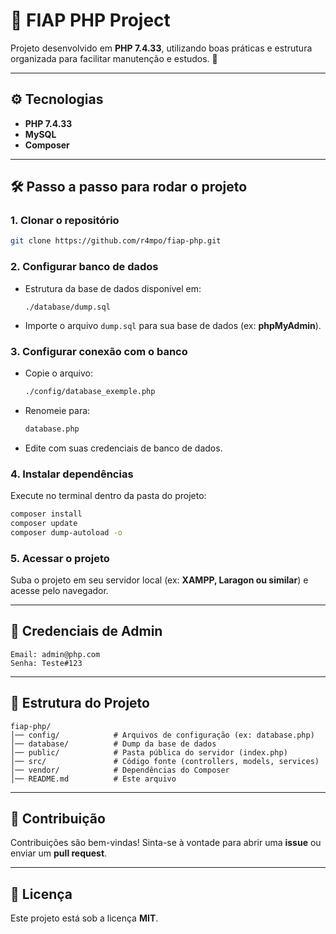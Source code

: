 # 📌 FIAP PHP Project

Projeto desenvolvido em **PHP 7.4.33**, utilizando boas práticas e estrutura organizada para facilitar manutenção e estudos. 🚀  

---

## ⚙️ Tecnologias
- **PHP 7.4.33**
- **MySQL**
- **Composer**

---

## 🛠️ Passo a passo para rodar o projeto

### 1. Clonar o repositório
```bash
git clone https://github.com/r4mpo/fiap-php.git
```

### 2. Configurar banco de dados
- Estrutura da base de dados disponível em:
  ```
  ./database/dump.sql
  ```
- Importe o arquivo `dump.sql` para sua base de dados (ex: **phpMyAdmin**).

### 3. Configurar conexão com o banco
- Copie o arquivo:
  ```bash
  ./config/database_exemple.php
  ```
- Renomeie para:
  ```bash
  database.php
  ```
- Edite com suas credenciais de banco de dados.

### 4. Instalar dependências
Execute no terminal dentro da pasta do projeto:
```bash
composer install
composer update
composer dump-autoload -o
```

### 5. Acessar o projeto
Suba o projeto em seu servidor local (ex: **XAMPP, Laragon ou similar**) e acesse pelo navegador.  

---

## 🔑 Credenciais de Admin
```
Email: admin@php.com
Senha: Teste#123
```

---

## 📂 Estrutura do Projeto
```
fiap-php/
│── config/            # Arquivos de configuração (ex: database.php)
│── database/          # Dump da base de dados
│── public/            # Pasta pública do servidor (index.php)
│── src/               # Código fonte (controllers, models, services)
│── vendor/            # Dependências do Composer
│── README.md          # Este arquivo
```

---

## 🤝 Contribuição
Contribuições são bem-vindas! Sinta-se à vontade para abrir uma **issue** ou enviar um **pull request**.  

---

## 📜 Licença
Este projeto está sob a licença **MIT**.